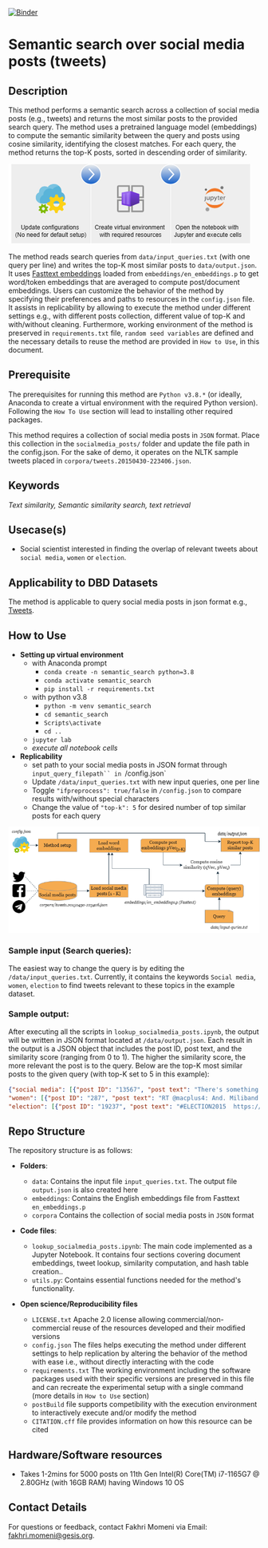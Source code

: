 [![Binder](https://mybinder.org/badge_logo.svg)](https://notebooks.gesis.org/binder/v2/gh/BDA-KTS/semantic_search/HEAD?labpath=lookup_socialmedia_posts.ipynb)

# Semantic search over social media posts (tweets)

## Description
This method performs a semantic search across a collection of social media posts (e.g., tweets) and returns the most similar posts to the provided search query. The method uses a pretrained language model (embeddings) to compute the semantic similarity between the query and posts using cosine similarity, identifying the closest matches. For each query, the method returns the top-K posts, sorted in descending order of similarity.

![alt semantic search how to use](semantic-search-how-to-use.png#center)

The method reads search queries from `data/input_queries.txt` (with one query per line) and writes the top-K most similar posts to `data/output.json`. It uses [Fasttext embeddings](https://dl.fbaipublicfiles.com/fasttext/vectors-english/wiki-news-300d-1M.vec.zip) loaded from `embeddings/en_embeddings.p` to get word/token embeddings that are averaged to compute post/document embeddings.
Users can customize the behavior of the method by specifying their preferences and paths to resources in the `config.json` file. It assists in replicability by allowing to execute the method under different settings e.g., with different posts collection, different value of top-K and with/without cleaning. Furthermore, working environment of the method is preserved in `requirements.txt` file, `random seed variables` are defined and the necessary details to reuse the method are provided in `How to Use`, in this document.  

## Prerequisite
The prerequisites for running this method are `Python v3.8.*` (or ideally, Anaconda to create a virtual environment with the required Python version). Following the `How To Use` section will lead to installing other required packages.

This method requires a collection of social media posts in `JSON` format. Place this collection in the `socialmedia_posts/` folder and update the file path in the config.json.
For the sake of demo, it operates on the NLTK sample tweets placed in `corpora/tweets.20150430-223406.json`.

## Keywords
*Text similarity, Semantic similarity search, text retrieval* 

## Usecase(s)
- Social scientist interested in finding the overlap of relevant tweets about `social media`, `women` or `election`.

## Applicability to DBD Datasets
The method is applicable to query social media posts in json format e.g., [Tweets](https://developer.x.com/en/docs/x-api/data-dictionary/object-model/tweet). 

## How to Use
- **Setting up virtual environment**
    - with Anaconda prompt
      -  `conda create -n semantic_search python=3.8`
      -  `conda activate semantic_search`
      -  `pip install -r requirements.txt` 
    - with python v3.8
      - `python -m venv semantic_search`
      - `cd semantic_search`
      - `Scripts\activate`
      - `cd ..`
   - `jupyter lab` 
   - *execute all notebook cells* 
- **Replicability**
   - set path to your social media posts in JSON format through `input_query_filepath`` in `/config.json`
   - Update `/data/input_queries.txt` with new input queries, one per line
   - Toggle `"ifpreprocess": true/false` in `/config.json` to compare results with/without special characters
   - Change the value of `"top-k": 5` for desired number of top similar posts for each query 

![alt semantic search design](semantic-search-design.png)

### Sample input (Search queries):
The easiest way to change the query is by editing the `/data/input_queries.txt`. Currently, it contains the keywords `Social media`, `women`, `election` to find tweets relevant to these topics in the example dataset.

### Sample output:
After executing all the scripts in `lookup_socialmedia_posts.ipynb`, the output will be written in JSON format located at `/data/output.json`. Each result in the output is a JSON object that includes the post ID, post text, and the similarity score (ranging from 0 to 1). The higher the similarity score, the more relevant the post is to the query.
Below are the top-K most similar posts to the given query (with top-K set to 5 in this example):

```json
{"social media": [{"post ID": "13567", "post text": "There's something a bit \"dad dancing\" about the way the Tories try to electioneer via social media https://t.co/WH0cmv76VD", "sim score": "0.9372139191497816"}, {"post ID": "9732", "post text": "It's extremely comforting to know that the power of mainstream media has been diluted by social media? #SNP", "sim score": "0.9371564729455584"}, {"post ID": "18324", "post text": "@mmaher70 @RichardJMurphy So why cant they defend the position thats just total incompetence constantly allow Tories to set agenda esp media", "sim score": "0.918129503287474"}, {"post ID": "13807", "post text": "RT @599tb: UKIP treated very differently by media #AskNigelFarage http://t.co/pLxsraTDTJ", "sim score": "0.9179315218984065"}, {"post ID": "14961", "post text": "RT @599tb: UKIP treated very differently by media #AskNigelFarage http://t.co/pLxsraTDTJ", "sim score": "0.9179315218984065"}],
"women": [{"post ID": "287", "post text": "RT @macplus4: And. Miliband stumbled. Much bigger issues to discuss - NHS, mental health, foodbanks, homelessness, usual cuts to women &amp; ch\u2026", "sim score": "0.9999048991755727"}, {"post ID": "2902", "post text": "Pigs sweat, men perspire  https://t.co/6ZIU37HYPh", "sim score": "0.7674937266310939"}, {"post ID": "4592", "post text": "@NRKesp1 \nD\u00e5 ser det m\u00f8rkt ut for han...\nVerre blir det om det blir sj\u00f8lstyre og for England ?\nTory kan tape men likevel vinne...", "sim score": "0.7657890410727743"}, {"post ID": "1972", "post text": "SNP now entrusts political polls to till girls. #snpout  https://t.co/U4EqIL7MV9", "sim score": "0.6339039759462265"}, {"post ID": "1872", "post text": "@alisonthewliss SNP now entrusts political polls to till girls. #snpout", "sim score": "0.6339039759462265"}],
"election": [{"post ID": "19237", "post text": "#ELECTION2015  https://t.co/WgCyxkkAkc", "sim score": "0.9999999995861624"}, {"post ID": "14156", "post text": "#NigelFarage #UKIP #Election2015 http://t.co/oyr8o5aJCv", "sim score": "0.99999999834465"}, {"post ID": "3134", "post text": "@MarkDiStef Haha this is hilarious &amp; brilliant. Twitter with politicians is so empty. #onmessage #tories #election http://t.co/TloIFHijCU", "sim score": "0.9999999981778775"}, {"post ID": "1399", "post text": "RT @MPH1982: #edmiliband #miliband #therock #election2015 https://t.co/3VxgBE3t4q", "sim score": "0.9999999962754627"}, {"post ID": "979", "post text": "RT @MPH1982: #edmiliband #miliband #therock #election2015 https://t.co/3VxgBE3t4q", "sim score": "0.9999999962754627"}]}
```
## Repo Structure
The repository structure is as follows:
- **Folders**:
  - `data`: Contains the input file `input_queries.txt`. The output file `output.json` is also created here
  - `embeddings`: Contains the English embeddings file from Fasttext `en_embeddings.p`
  - `corpora` Contains the collection of social media posts in `JSON` format

- **Code files**:
  - `lookup_socialmedia_posts.ipynb`: The main code implemented as a Jupyter Notebook. It contains four sections covering document embeddings, tweet lookup, similarity computation, and hash table creation..
  - `utils.py`: Contains essential functions needed for the method's functionality.
    
- **Open science/Reproducibility files**
  - `LICENSE.txt` Apache 2.0 license allowing commercial/non-commercial reuse of the resources developed and their modified versions
  - `config.json` The files helps executing the method under different settings to help replication by altering the behavior of the method with ease i.e., without directly interacting with the code
  - `requirements.txt` The working environment including the software packages used with their specific versions are preserved in this file and can recreate the experimental setup with a single command (more details in `How to Use` section)
  -  `postBuild` file supports competibility with the execution environment to interactively execute and/or modify the method
  -  `CITATION.cff` file provides information on how this resource can be cited

## Hardware/Software resources
- Takes 1-2mins for 5000 posts on 11th Gen Intel(R) Core(TM) i7-1165G7 @ 2.80GHz (with 16GB RAM) having Windows 10 OS

## Contact Details
For questions or feedback, contact Fakhri Momeni via Email: fakhri.momeni@gesis.org.






